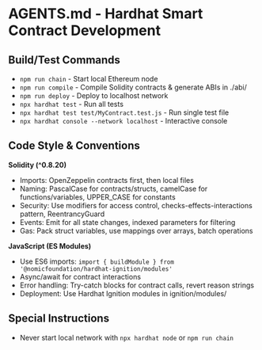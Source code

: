 # AGENTS.md - Hardhat Smart Contract Development

## Build/Test Commands

- `npm run chain` - Start local Ethereum node
- `npm run compile` - Compile Solidity contracts & generate ABIs in ./abi/
- `npm run deploy` - Deploy to localhost network
- `npx hardhat test` - Run all tests
- `npx hardhat test test/MyContract.test.js` - Run single test file
- `npx hardhat console --network localhost` - Interactive console

## Code Style & Conventions

**Solidity (^0.8.20)**

- Imports: OpenZeppelin contracts first, then local files
- Naming: PascalCase for contracts/structs, camelCase for functions/variables, UPPER_CASE for constants
- Security: Use modifiers for access control, checks-effects-interactions pattern, ReentrancyGuard
- Events: Emit for all state changes, indexed parameters for filtering
- Gas: Pack struct variables, use mappings over arrays, batch operations

**JavaScript (ES Modules)**

- Use ES6 imports: `import { buildModule } from '@nomicfoundation/hardhat-ignition/modules'`
- Async/await for contract interactions
- Error handling: Try-catch blocks for contract calls, revert reason strings
- Deployment: Use Hardhat Ignition modules in ignition/modules/

## Special Instructions

- Never start local network with `npx hardhat node` or `npm run chain`
